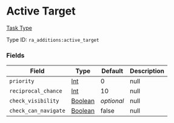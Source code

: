 # Active Target
[Task Type](../task_types.md)

Type ID: `ra_additions:active_target`
### Fields
Field | Type | Default | Description
------|------|---------|-------------
`priority` | [Int](../data_types/int.md) | 0 | null
`reciprocal_chance` | [Int](../data_types/int.md) | 10 | null
`check_visibility` | [Boolean](../data_types/boolean.md) | _optional_ | null
`check_can_navigate` | [Boolean](../data_types/boolean.md) | false | null

